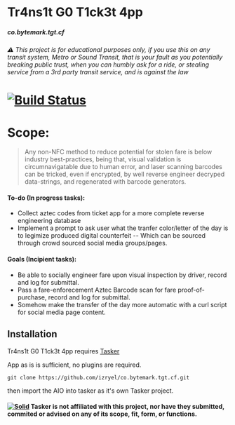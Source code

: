 # Tr4ns1t G0 T1ck3t 4pp
##### co.bytemark.tgt.cf
###### ⚠️ This project is for educational purposes only, if you use this on any transit system, Metro or Sound Transit, that is your fault as you potentially breaking public trust, when you can humbly ask for a ride, or stealing service from a 3rd party transit service, and is against the law
# [![Build Status](https://github.com/izryel/co.bytemark.tgt.cf/raw/main/status.svg)](https://github.com/izryel/co.bytemark.tgt.cf)
# Scope:
> Any non-NFC method to reduce potential for stolen fare is below industry best-practices, being that, visual validation is circumnavigatable due to human error, and laser scanning barcodes can be tricked, even if encrypted, by well reverse engineer decryped data-strings, and regenerated with barcode generators.

#### To-do (In progress tasks):
- Collect aztec codes from ticket app for a more complete reverse engineering database
- Implement a prompt to ask user what the tranfer color/letter of the day is to legimize produced digital counterfeit
-- Which can be sourced through crowd sourced social media groups/pages.

#### Goals (Incipient tasks):
- Be able to socially engineer fare upon visual inspection by driver, record and log for submittal.
- Pass a fare-enforecement Aztec Barcode scan for fare proof-of-purchase, record and log for submittal.
- Somehow make the transfer of the day more automatic with a curl script for social media page content.

## Installation
Tr4ns1t G0 T1ck3t 4pp requires [Tasker](https://play.google.com/store/apps/details?id=net.dinglisch.android.taskerm)

App as is is sufficient, no plugins are required.

```
git clone https://github.com/izryel/co.bytemark.tgt.cf.git
```
then import the AIO into tasker as it's own Tasker project.


[//]: # (These are reference links used in the body of this note and get stripped out when the markdown processor does its job. There is no need to format nicely because it shouldn't be seen. Thanks SO - http://stackoverflow.com/questions/4823468/store-comments-in-markdown-syntax)

   [tr4ns1t-g0]: <https://github.com/izryel/co.bytemark.tgt.cf>
   [git-repo-url]: <https://github.com/izryel/co.bytemark.tgt.cf.git>
   [garet mccallister]: <mailto:garet@izryel@outlook.com>
   [Tasker]: <http://nodejs.org>

#### [![Solid](https://tasker.joaoapps.com/icon_tasker.png)](https://tasker.joaoapps.com/index.html) Tasker is not affiliated with this project, nor have they submitted, commited or advised on any of its scope, fit, form, or functions.
